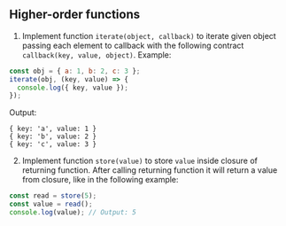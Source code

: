 ## Higher-order functions

1. Implement function `iterate(object, callback)` to iterate given object
passing each element to callback with the following contract
`callback(key, value, object)`. Example:

```js
const obj = { a: 1, b: 2, c: 3 };
iterate(obj, (key, value) => {
  console.log({ key, value });
});
```
Output:
```
{ key: 'a', value: 1 }
{ key: 'b', value: 2 }
{ key: 'c', value: 3 }
```

2. Implement function `store(value)` to store `value` inside closure of
returning function. After calling returning function it will return a value
from closure, like in the following example:

```js
const read = store(5);
const value = read();
console.log(value); // Output: 5
```
